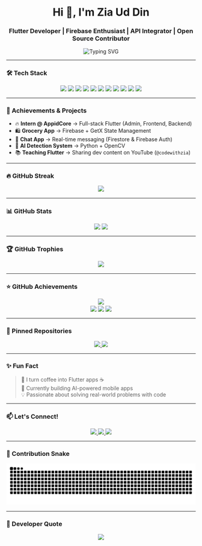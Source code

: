 <h1 align="center">Hi 👋, I'm Zia Ud Din</h1>
<h3 align="center">Flutter Developer | Firebase Enthusiast | API Integrator | Open Source Contributor</h3>

<p align="center">
  <img src="https://readme-typing-svg.demolab.com?font=Fira+Code&size=22&pause=1000&center=true&vCenter=true&width=500&lines=BS+CS+Student+%F0%9F%93%9D;Flutter+Developer+%F0%9F%93%B1;Firebase+%7C+REST+API+%7C+GetX+BLoC;Learning+AI+%7C+Python+%7C+Backend" alt="Typing SVG" />
</p>

---

### 🛠️ Tech Stack
<p align="center">
  <img src="https://img.shields.io/badge/Dart-0175C2?style=for-the-badge&logo=dart&logoColor=white" />
  <img src="https://img.shields.io/badge/Flutter-02569B?style=for-the-badge&logo=flutter&logoColor=white" />
  <img src="https://img.shields.io/badge/Firebase-FFCA28?style=for-the-badge&logo=firebase&logoColor=black" />
  <img src="https://img.shields.io/badge/GetX-7B1FA2?style=for-the-badge&logo=flutter&logoColor=white" />
  <img src="https://img.shields.io/badge/BLoC-3981F4?style=for-the-badge&logo=bloc&logoColor=white" />
  <img src="https://img.shields.io/badge/SQLite-003B57?style=for-the-badge&logo=sqlite&logoColor=white" />
  <img src="https://img.shields.io/badge/Python-3776AB?style=for-the-badge&logo=python&logoColor=white" />
  <img src="https://img.shields.io/badge/C++-00599C?style=for-the-badge&logo=c%2B%2B&logoColor=white" />
  <img src="https://img.shields.io/badge/Postman-FF6C37?style=for-the-badge&logo=postman&logoColor=white" />
  <img src="https://img.shields.io/badge/Git-F05032?style=for-the-badge&logo=git&logoColor=white" />
  <img src="https://img.shields.io/badge/GitHub-181717?style=for-the-badge&logo=github&logoColor=white" />
</p>

---

### 🌟 Achievements & Projects
- 🔥 **Intern @ AppidCore** → Full-stack Flutter (Admin, Frontend, Backend)  
- 🛍️ **Grocery App** → Firebase + GetX State Management  
- 📲 **Chat App** → Real-time messaging (Firestore & Firebase Auth)  
- 🤖 **AI Detection System** → Python + OpenCV  
- 📚 **Teaching Flutter** → Sharing dev content on YouTube (`@codewithzia`)  

---
### 🔥 GitHub Streak
<p align="center">
  <img src="https://streak-stats.demolab.com?user=Ziauddin-developer&theme=tokyonight&hide_border=false" />
</p>

---

### 📊 GitHub Stats
<p align="center">
  
<img src="https://github-readme-stats.vercel.app/api?username=Ziauddin-developer&show_icons=true&count_private=true&theme=tokyonight&cache_seconds=130&v=1" height="170"/>
  <img src="https://github-readme-stats.vercel.app/api/top-langs/?username=Ziauddin-developer&layout=compact&theme=tokyonight" height="170"/>
</p>


---

### 🏆 GitHub Trophies
<p align="center">
  <img src="https://github-profile-trophy.vercel.app/?username=Ziauddin-developer&theme=radical&column=4&no-frame=true" />
</p>

---

### ⭐ GitHub Achievements
<p align="center">
  <img src="https://github-profile-summary-cards.vercel.app/api/cards/profile-details?username=Ziauddin-developer&theme=tokyonight" />
  <br/>
  <img src="https://img.shields.io/github/stars/Ziauddin-developer?affiliations=OWNER&style=for-the-badge&logo=github&color=yellow" />
  <img src="https://img.shields.io/github/followers/Ziauddin-developer?style=for-the-badge&logo=github&color=blue" />
  <img src="https://img.shields.io/github/commit-activity/y/Ziauddin-developer?style=for-the-badge&logo=github&color=green" />
</p>

---

### 🚀 Pinned Repositories
<p align="center">
  <a href="https://github.com/Ziauddin-developer/portfolio_web">
    <img src="https://github-readme-stats.vercel.app/api/pin/?username=Ziauddin-developer&repo=portfolio_web&theme=tokyonight" />
  </a>
  <a href="https://github.com/Ziauddin-developer/Grocery-App-Admin-Side">
    <img src="https://github-readme-stats.vercel.app/api/pin/?username=Ziauddin-developer&repo=Grocery-App-Admin-Side&theme=tokyonight" />
  </a>
</p>

---

### ✨ Fun Fact
> 🧠 I turn coffee into Flutter apps ☕  
> 🔧 Currently building AI-powered mobile apps  
> 💡 Passionate about solving real-world problems with code  

---

### 📫 Let's Connect!
<p align="center">
  <a href="https://www.linkedin.com/in/ziauddin-developer">
    <img src="https://img.shields.io/badge/LinkedIn-blue?style=for-the-badge&logo=linkedin" />
  </a>
  <a href="mailto:ziauddin.dev@example.com">
    <img src="https://img.shields.io/badge/Gmail-red?style=for-the-badge&logo=gmail&logoColor=white" />
  </a>
  <a href="https://www.instagram.com/codewithzia">
    <img src="https://img.shields.io/badge/Instagram-pink?style=for-the-badge&logo=instagram" />
  </a>
</p>

---

### 🐍 Contribution Snake
<p align="center">
  <img src="https://raw.githubusercontent.com/Ziauddin-developer/Ziauddin-developer/output/github-contribution-grid-snake.svg" alt="snake animation" />
</p>


---

### 💬 Developer Quote
<p align="center">
  <img src="https://readme-typing-svg.herokuapp.com?center=true&vCenter=true&multiline=true&width=600&lines=Code.+Create.+Conquer.;">
</p>

